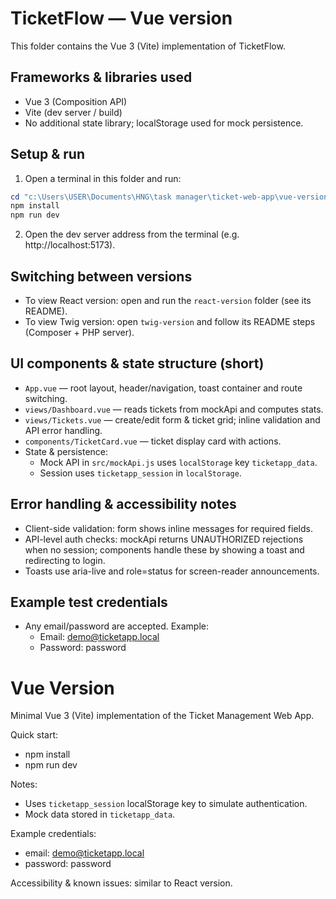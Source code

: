 # TicketFlow — Vue version

This folder contains the Vue 3 (Vite) implementation of TicketFlow.

## Frameworks & libraries used
- Vue 3 (Composition API)
- Vite (dev server / build)
- No additional state library; localStorage used for mock persistence.

## Setup & run
1. Open a terminal in this folder and run:

```powershell
cd "c:\Users\USER\Documents\HNG\task manager\ticket-web-app\vue-version"
npm install
npm run dev
```

2. Open the dev server address from the terminal (e.g. http://localhost:5173).

## Switching between versions
- To view React version: open and run the `react-version` folder (see its README).
- To view Twig version: open `twig-version` and follow its README steps (Composer + PHP server).

## UI components & state structure (short)
- `App.vue` — root layout, header/navigation, toast container and route switching.
- `views/Dashboard.vue` — reads tickets from mockApi and computes stats.
- `views/Tickets.vue` — create/edit form & ticket grid; inline validation and API error handling.
- `components/TicketCard.vue` — ticket display card with actions.
- State & persistence:
  - Mock API in `src/mockApi.js` uses `localStorage` key `ticketapp_data`.
  - Session uses `ticketapp_session` in `localStorage`.

## Error handling & accessibility notes
- Client-side validation: form shows inline messages for required fields.
- API-level auth checks: mockApi returns UNAUTHORIZED rejections when no session; components handle these by showing a toast and redirecting to login.
- Toasts use aria-live and role=status for screen-reader announcements.

## Example test credentials
- Any email/password are accepted. Example:
  - Email: demo@ticketapp.local
  - Password: password
# Vue Version

Minimal Vue 3 (Vite) implementation of the Ticket Management Web App.

Quick start:
- npm install
- npm run dev

Notes:
- Uses `ticketapp_session` localStorage key to simulate authentication.
- Mock data stored in `ticketapp_data`.

Example credentials:
- email: demo@ticketapp.local
- password: password

Accessibility & known issues: similar to React version.
